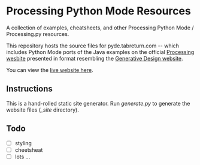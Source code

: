 # Processing Python Mode Resources

A collection of examples, cheatsheets, and other Processing Python Mode / Processing.py resources.

This repository hosts the source files for pyde.tabreturn.com -- which includes Python Mode ports of the Java examples on the official [Processing wesbite](https://processing.org/examples/) presented in format resembling the [Generative Design website](http://www.generative-gestaltung.de/2/).

You can view the [live website here](http://pyde.tabreturn.com).

## Instructions

This is a hand-rolled static site generator. Run *generate.py* to generate the website files (*_site* directory).

## Todo

- [ ] styling
- [ ] cheetsheat
- [ ] lots ...

